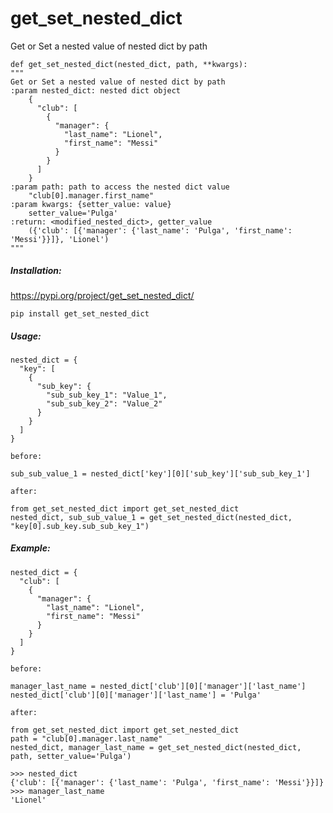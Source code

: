 # get_set_nested_dict
Get or Set a nested value of nested dict by path

    def get_set_nested_dict(nested_dict, path, **kwargs):
    """
    Get or Set a nested value of nested dict by path
    :param nested_dict: nested dict object
        {
          "club": [
            {
              "manager": {
                "last_name": "Lionel",
                "first_name": "Messi"
              }
            }
          ]
        }
    :param path: path to access the nested dict value
        "club[0].manager.first_name"
    :param kwargs: {setter_value: value}
        setter_value='Pulga'
    :return: <modified_nested_dict>, getter_value
        ({'club': [{'manager': {'last_name': 'Pulga', 'first_name': 'Messi'}}]}, 'Lionel')
    """

##### Installation:
https://pypi.org/project/get_set_nested_dict/

    pip install get_set_nested_dict

##### Usage:

    nested_dict = {
      "key": [
        {
          "sub_key": {
            "sub_sub_key_1": "Value_1",
            "sub_sub_key_2": "Value_2"
          }
        }
      ]
    }


`before:`

    sub_sub_value_1 = nested_dict['key'][0]['sub_key']['sub_sub_key_1']

`after:`

    from get_set_nested_dict import get_set_nested_dict
    nested_dict, sub_sub_value_1 = get_set_nested_dict(nested_dict, "key[0].sub_key.sub_sub_key_1")
        
##### Example:

    nested_dict = {
      "club": [
        {
          "manager": {
            "last_name": "Lionel",
            "first_name": "Messi"
          }
        }
      ]
    }


`before:`

    manager_last_name = nested_dict['club'][0]['manager']['last_name']
    nested_dict['club'][0]['manager']['last_name'] = 'Pulga'

`after:`

    from get_set_nested_dict import get_set_nested_dict
    path = "club[0].manager.last_name"
    nested_dict, manager_last_name = get_set_nested_dict(nested_dict, path, setter_value='Pulga')

    >>> nested_dict
    {'club': [{'manager': {'last_name': 'Pulga', 'first_name': 'Messi'}}]}
    >>> manager_last_name
    'Lionel'
